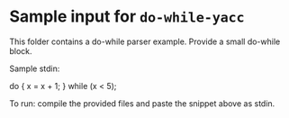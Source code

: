 # Sample input for `do-while-yacc`

This folder contains a do-while parser example. Provide a small do-while block.

Sample stdin:

do {
    x = x + 1;
} while (x < 5);

To run: compile the provided files and paste the snippet above as stdin.
